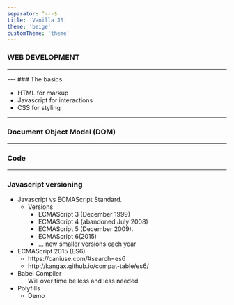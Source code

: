 ```yaml
---
separator: ^---$
title: 'Vanilla JS'
theme: 'beige'
customTheme: 'theme'
---
```


### WEB DEVELOPMENT

---

<div class="frontend-map">
</div>
---
### The basics

- HTML for markup
- Javascript for interactions
- CSS for styling

---

### Document Object Model (DOM)

---

### Code

---

### Javascript versioning

<ul>
  <li>Javascript vs ECMAScript Standard.
  <ul>
  <li>
    Versions
    <ul>
      <li>ECMAScript 3 (December 1999)</li>
      <li>ECMAScript 4 (abandoned July 2008)</li>
      <li>ECMAScript 5 (December 2009).</li>
      <li>ECMAScript 6(2015)</li>
      <li>... new smaller versions each year</li>
    </ul>
  </li>
  </ul>
  </li>
  <li>ECMAScript 2015 (ES6)
    <ul>
      <li>https://caniuse.com/#search=es6</li>
      <li>http://kangax.github.io/compat-table/es6/</li>
    </ul>
  </li>
  <li>Babel Compiler
    <ul>
    Will over time be less and less needed
  </ul>
  </li>
  <li>Polyfills
   <ul>
   <li>Demo</li>
   </ul>
  </li>
</ul>
